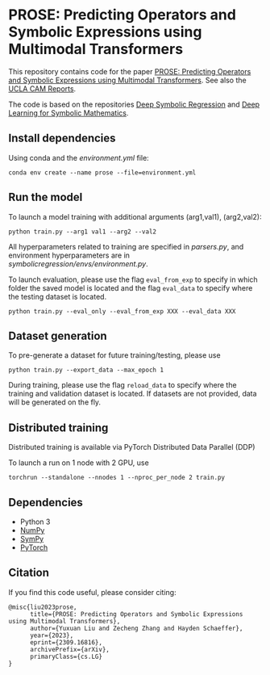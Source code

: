 # PROSE: Predicting Operators and Symbolic Expressions using Multimodal Transformers

This repository contains code for the paper [PROSE: Predicting Operators and Symbolic Expressions using Multimodal Transformers](https://arxiv.org/abs/2309.16816). See also the [UCLA CAM Reports](https://ww3.math.ucla.edu/wp-content/uploads/2023/10/PROSE_cam.pdf).

The code is based on the repositories [Deep Symbolic Regression](https://github.com/facebookresearch/symbolicregression) and [Deep Learning for Symbolic Mathematics](https://github.com/facebookresearch/SymbolicMathematics).

## Install dependencies

Using conda and the *environment.yml* file:

```conda env create --name prose --file=environment.yml```

## Run the model

To launch a model training with additional arguments (arg1,val1), (arg2,val2):

```python train.py --arg1 val1 --arg2 --val2```

All hyperparameters related to training are specified in *parsers.py*, and environment hyperparameters are in *symbolicregression/envs/environment.py*.

To launch evaluation, please use the flag ```eval_from_exp``` to specify in which folder the saved model is located and the flag ```eval_data``` to specify where the testing dataset is located.

```python train.py --eval_only --eval_from_exp XXX --eval_data XXX```

## Dataset generation

To pre-generate a dataset for future training/testing, please use

```python train.py --export_data --max_epoch 1```

During training, please use the flag ```reload_data``` to specify where the training and validation dataset is located. If datasets are not provided, data will be generated on the fly.

## Distributed training

Distributed training is available via PyTorch Distributed Data Parallel (DDP)

To launch a run on 1 node with 2 GPU, use 

```torchrun --standalone --nnodes 1 --nproc_per_node 2 train.py```

## Dependencies

- Python 3
- [NumPy](http://www.numpy.org/)
- [SymPy](https://www.sympy.org/)
- [PyTorch](http://pytorch.org/)

## Citation

If you find this code useful, please consider citing:

```
@misc{liu2023prose,
      title={PROSE: Predicting Operators and Symbolic Expressions using Multimodal Transformers}, 
      author={Yuxuan Liu and Zecheng Zhang and Hayden Schaeffer},
      year={2023},
      eprint={2309.16816},
      archivePrefix={arXiv},
      primaryClass={cs.LG}
}
```
